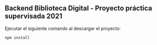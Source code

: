 ## Backend Biblioteca Digital - Proyecto práctica supervisada 2021

Ejecutar el siguiente comando al descargar el proyecto:
```
npm install
```